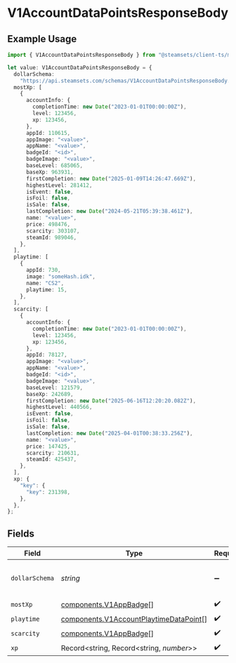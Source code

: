 # V1AccountDataPointsResponseBody

## Example Usage

```typescript
import { V1AccountDataPointsResponseBody } from "@steamsets/client-ts/models/components";

let value: V1AccountDataPointsResponseBody = {
  dollarSchema:
    "https://api.steamsets.com/schemas/V1AccountDataPointsResponseBody.json",
  mostXp: [
    {
      accountInfo: {
        completionTime: new Date("2023-01-01T00:00:00Z"),
        level: 123456,
        xp: 123456,
      },
      appId: 110615,
      appImage: "<value>",
      appName: "<value>",
      badgeId: "<id>",
      badgeImage: "<value>",
      baseLevel: 685065,
      baseXp: 963931,
      firstCompletion: new Date("2025-01-09T14:26:47.669Z"),
      highestLevel: 281412,
      isEvent: false,
      isFoil: false,
      isSale: false,
      lastCompletion: new Date("2024-05-21T05:39:38.461Z"),
      name: "<value>",
      price: 498476,
      scarcity: 303107,
      steamId: 989046,
    },
  ],
  playtime: [
    {
      appId: 730,
      image: "someHash.idk",
      name: "CS2",
      playtime: 15,
    },
  ],
  scarcity: [
    {
      accountInfo: {
        completionTime: new Date("2023-01-01T00:00:00Z"),
        level: 123456,
        xp: 123456,
      },
      appId: 78127,
      appImage: "<value>",
      appName: "<value>",
      badgeId: "<id>",
      badgeImage: "<value>",
      baseLevel: 121579,
      baseXp: 242689,
      firstCompletion: new Date("2025-06-16T12:20:20.082Z"),
      highestLevel: 440566,
      isEvent: false,
      isFoil: false,
      isSale: false,
      lastCompletion: new Date("2025-04-01T00:38:33.256Z"),
      name: "<value>",
      price: 147425,
      scarcity: 210631,
      steamId: 425437,
    },
  ],
  xp: {
    "key": {
      "key": 231398,
    },
  },
};
```

## Fields

| Field                                                                                            | Type                                                                                             | Required                                                                                         | Description                                                                                      | Example                                                                                          |
| ------------------------------------------------------------------------------------------------ | ------------------------------------------------------------------------------------------------ | ------------------------------------------------------------------------------------------------ | ------------------------------------------------------------------------------------------------ | ------------------------------------------------------------------------------------------------ |
| `dollarSchema`                                                                                   | *string*                                                                                         | :heavy_minus_sign:                                                                               | A URL to the JSON Schema for this object.                                                        | https://api.steamsets.com/schemas/V1AccountDataPointsResponseBody.json                           |
| `mostXp`                                                                                         | [components.V1AppBadge](../../models/components/v1appbadge.md)[]                                 | :heavy_check_mark:                                                                               | N/A                                                                                              |                                                                                                  |
| `playtime`                                                                                       | [components.V1AccountPlaytimeDataPoint](../../models/components/v1accountplaytimedatapoint.md)[] | :heavy_check_mark:                                                                               | N/A                                                                                              |                                                                                                  |
| `scarcity`                                                                                       | [components.V1AppBadge](../../models/components/v1appbadge.md)[]                                 | :heavy_check_mark:                                                                               | N/A                                                                                              |                                                                                                  |
| `xp`                                                                                             | Record<string, Record<string, *number*>>                                                         | :heavy_check_mark:                                                                               | N/A                                                                                              |                                                                                                  |